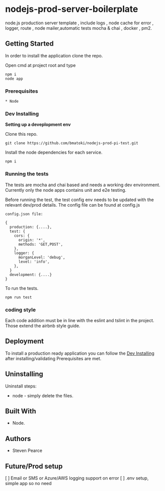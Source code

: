 # nodejs-prod-server-boilerplate
node.js production server template , include logs , node cache for error , logger, route ,  node mailer,automatic tests mocha & chai , docker , pm2.


## Getting Started

In order to install the application clone the repo.

Open cmd at project root and type
```
npm i
node app

```


### Prerequisites

```
* Node

```

### Dev Installing

**Setting up a deveplopment env**

Clone this repo.
```
git clone https://github.com/bmatoki/nodejs-prod-pi-test.git
```

Install the node dependencies for each service.

```
npm i 

```


### Running the tests

The tests are mocha and chai based and needs a working dev environment.
Currently only the node apps contains unit and e2e testing.

Before running the test, the test config env needs to be updated with the relevant dev/prod details.
The config file can be found at config.js

```
config.json file:

{
  production: {....},
  test: {
    cors: {
      origin: '*',
      methods: 'GET,POST',
    },
    logger: {
      morganLevel: 'debug',
      level: 'info',
    },
  }
  development: {....}
}

```
To run the tests.

```
npm run test

```



### coding style 

Each code addition must be in line with the eslint and tslint in the project.
Those extend the airbnb style guide.

## Deployment

To install a production ready application you can follow the [Dev Installing](#dev-installing) after installing/validating Prerequisites are met.

## Uninstalling

Uninstall steps:
 * node - simply delete the files.


## Built With

* Node.


## Authors

* Steven Pearce


## Future/Prod setup

[ ] Email or SMS or Azure/AWS logging support on error
[ ] .env setup, simple app so no need